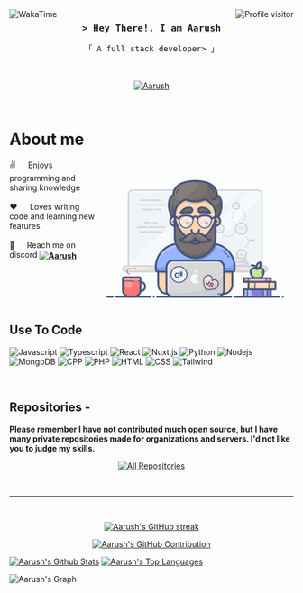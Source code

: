 <a href="https://github.com/aarush0101" target="_blank">
  <img align="left" src="https://wakatime.com/badge/user/46a78dbf-aa58-431c-8177-f4a79fee4859.svg?style=social" alt="WakaTime">
</a>

<a href="https://github.com/aarush0101" target="_blank">
  <img align="right" src="https://komarev.com/ghpvc/?username=aarush0101&label=Visitors&color=0e75b6&style=flat&color=ff69b4" alt="Profile visitor" />
</a>

<h3 align="center">
        <samp>&gt; Hey There!, I am
                <b><a target="_blank" href="https://github.com/aarush0101">Aarush </a></b>
        </samp>
</h3>

<p align="center"> 
  <samp>
    「 A full stack developer> 」
    <br>
    <br>
  </samp>
</p>

<p align="center">
<br>
 <a href="https://discord.com/users/906543610269401148" target="_blank">
  <img src="https://img.shields.io/badge/Discord-7289DA?&style=for-the-badge&logo=Discord&logoColor=white" alt="Aarush "  />
  </a> 
</p>
<br />

<!-- About Section -->

# About me

<p>
 <img align="right" width="350" src="public/programmer.gif" alt="Coding gif" />
  
 ✌️ &emsp; Enjoys programming and sharing knowledge <br/><br/>
 ❤️ &emsp; Loves writing code and learning new features<br/><br/>
 📧 &emsp; Reach me on discord  <b><a href='https://discord.com/users/906543610269401148' target="_blank">  <img src="https://img.shields.io/badge/Discord-7289DA?&style=social&logo=Discord&logoColor=black&" alt="Aarush" style="vertical-align: middle;" /></a></b><br/><br/>

</p>

<br/>
<br/>
<br/>

## Use To Code

![Javascript](https://img.shields.io/badge/Javascript-F0DB4F?style=for-the-badge&labelColor=black&logo=javascript&logoColor=F0DB4F)
![Typescript](https://img.shields.io/badge/Typescript-007acc?style=for-the-badge&labelColor=black&logo=typescript&logoColor=007acc)
![React](https://img.shields.io/badge/-React-61DBFB?style=for-the-badge&labelColor=black&logo=react&logoColor=61DBFB)
![Nuxt.js](https://img.shields.io/badge/nuxt.js-000000?style=for-the-badge&logo=nuxtdotjs&logoColor=white)
![Python](https://img.shields.io/badge/python-4B8BBE?style=for-the-badge&logo=python&logoColor=white)
![Nodejs](https://img.shields.io/badge/Nodejs-3C873A?style=for-the-badge&labelColor=black&logo=node.js&logoColor=3C873A)
![MongoDB](https://img.shields.io/badge/MongoDB-4EA94B?style=for-the-badge&logo=mongodb&logoColor=white)
![CPP](https://img.shields.io/badge/CPP-044F88?style=for-the-badge&logo=c#&logoColor=white)
![PHP](https://img.shields.io/badge/PHP-AEB2D5?style=for-the-badge&logo=php&logoColor=484C89)
![HTML](https://img.shields.io/badge/HTML-E34F26?style=for-the-badge&logo=html5&logoColor=white)
![CSS](https://img.shields.io/badge/CSS-1572B6?style=for-the-badge&logo=css3&logoColor=white)
![Tailwind](https://img.shields.io/badge/Tailwind_CSS-092749?style=for-the-badge&logo=tailwindcss&logoColor=06B6D4&labelColor=000000)

<br/>

## Repositories -

<p><b>Please remember I have not contributed much open source, but I have many private repositories made for organizations and servers. I'd not like you to judge my skills.</b></p>

<p align="center">
  <a href="https://github.com/aarush0101?tab=repositories" target="_blank"><img alt="All Repositories" title="All Repositories" src="https://img.shields.io/badge/-All%20Repos-2962FF?style=for-the-badge&logo=koding&logoColor=white"/></a>
</p>

<br/>
<hr/>
<br/>

<p align="center">
  <a href="https://github.com/aarush0101">
    <img src="https://github-readme-streak-stats.herokuapp.com/?user=aarush0101&theme=radical&border=7F3FBF&background=0D1117" alt="Aarush's GitHub streak"/>
  </a>
</p>

<p align="center">
  <a href="https://github.com/aarush0101">
    <img src="https://github-profile-summary-cards.vercel.app/api/cards/profile-details?username=aarush0101&theme=radical" alt="Aarush's GitHub Contribution"/>
  </a>
</p>

<a> 
    <a href="https://github.com/aarush0101"><img alt="Aarush's Github Stats" src="https://denvercoder1-github-readme-stats.vercel.app/api?username=aarush0101&show_icons=true&count_private=true&theme=react&border_color=7F3FBF&bg_color=0D1117&title_color=F85D7F&icon_color=F8D866" height="192px" width="49.5%"/></a>
  <a href="https://github.com/aarush0101"><img alt="Aarush's Top Languages" src="https://denvercoder1-github-readme-stats.vercel.app/api/top-langs/?username=aarush0101&langs_count=8&layout=compact&theme=react&border_color=7F3FBF&bg_color=0D1117&title_color=F85D7F&icon_color=F8D866" height="192px" width="49.5%"/></a>
  <br/>
</a>

![Aarush's Graph](https://github-readme-activity-graph.vercel.app/graph?username=aarush0101&custom_title=Aarush%20Master's%20GitHub%20Activity%20Graph&bg_color=0D1117&color=7F3FBF&line=7F3FBF&point=7F3FBF&area_color=FFFFFF&title_color=FFFFFF&area=true)
